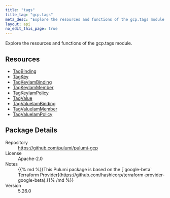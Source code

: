```yaml
---
title: "tags"
title_tag: "gcp.tags"
meta_desc: "Explore the resources and functions of the gcp.tags module."
layout: api
no_edit_this_page: true
---
```


<!-- WARNING: this file was generated by Pulumi Docs Generator. -->
<!-- Do not edit by hand unless you're certain you know what you are doing! -->

Explore the resources and functions of the gcp.tags module.

<h2 id="resources">Resources</h2>
<ul class="api">
    <li><a href="tagbinding" title="TagBinding"><span class="api-symbol api-symbol--resource"></span>TagBinding</a></li>
    <li><a href="tagkey" title="TagKey"><span class="api-symbol api-symbol--resource"></span>TagKey</a></li>
    <li><a href="tagkeyiambinding" title="TagKeyIamBinding"><span class="api-symbol api-symbol--resource"></span>TagKeyIamBinding</a></li>
    <li><a href="tagkeyiammember" title="TagKeyIamMember"><span class="api-symbol api-symbol--resource"></span>TagKeyIamMember</a></li>
    <li><a href="tagkeyiampolicy" title="TagKeyIamPolicy"><span class="api-symbol api-symbol--resource"></span>TagKeyIamPolicy</a></li>
    <li><a href="tagvalue" title="TagValue"><span class="api-symbol api-symbol--resource"></span>TagValue</a></li>
    <li><a href="tagvalueiambinding" title="TagValueIamBinding"><span class="api-symbol api-symbol--resource"></span>TagValueIamBinding</a></li>
    <li><a href="tagvalueiammember" title="TagValueIamMember"><span class="api-symbol api-symbol--resource"></span>TagValueIamMember</a></li>
    <li><a href="tagvalueiampolicy" title="TagValueIamPolicy"><span class="api-symbol api-symbol--resource"></span>TagValueIamPolicy</a></li>
</ul>

<h2 id="package-details">Package Details</h2>
<dl class="package-details">
	<dt>Repository</dt>
	<dd><a href="https://github.com/pulumi/pulumi-gcp">https://github.com/pulumi/pulumi-gcp</a></dd>
	<dt>License</dt>
	<dd>Apache-2.0</dd>
	<dt>Notes</dt>
	<dd>{{% md %}}This Pulumi package is based on the [`google-beta` Terraform Provider](https://github.com/hashicorp/terraform-provider-google-beta).{{% /md %}}</dd>
	<dt>Version</dt>
	<dd>5.26.0</dd>
</dl>

